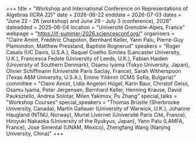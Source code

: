 +++
title = "Workshop and International Conference on Representations of Algebras (ICRA 22)"
date = 2026-06-22
enddate = 2026-07-03
dates = "June 22 - 26 (workshop) and June 29 - July 3 (conference), 2026"
dateadded = 2025-06-04
location = "Université Grenoble-Alpes, France"
webpage = "https://if-summer-2026.sciencesconf.org/"
organisers = "Claire Amiot, Frédéric Chapoton, Bernhard Keller, Yann Palu, Pierre-Guy Plamondon, Matthew Pressland, Baptiste Rognerud"
speakers = "Roger Casals (UC Davis, U.S.A.), Raquel Coelho Simões (Lancaster University, U.K.), Francesca Fedele (University of Leeds, U.K.), Fabian Haiden (University of Southern Denmark), Osamu Iyama (Tokyo University, Japan), Olivier Schiffmann (Université Paris Saclay, France), Sarah Witherspoon (Texas A&M University, U.S.A.),  Emine Yıldırım (ICMS Sofia, Bulgaria)"
committee = "Claire Amiot, Lidia Angeleri Hügel, Karin Baur, Christof Geiss, Osamu Iyama, Peter Jørgensen, Bernhard Keller, Henning Krause, David Pauksztello, Andrea Solotar, Milen Yakimov, Pu Zhang"
special_talks = "Workshop Courses"
special_speakers = "Thomas Brüstle (Sherbrooke University, Canada), Martin Gallauer (University of Warwick, U.K.), Johanne Haugland (NTNU, Norway), Muriel Livernet (Université Paris Cité, France),  Hiroyuki Nakaoka (University of the Ryukyus, Japan), Yann Palu (LAMFA, France), José Simental (UNAM, Mexico), Zhengfang Wang (Nanjing University, China)"
+++
